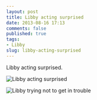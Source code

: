 ```yaml
---
layout: post
title: Libby acting surprised
date: 2013-08-16 17:13
comments: false
published: true
tags:
- Libby
slug: libby-acting-surprised
---
```

Libby acting surprised.

![Libby acting surprised](http://media.eick.us/media/photographs/2013/2013-03-24/tether-try-(1).jpg)

![Libby trying not to get in trouble](http://media.eick.us/media/photographs/2013/2013-03-24/tether-try.jpg)
